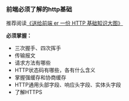 ### 前端必须了解的http基础

推荐阅读[《送给前端 er 一份 HTTP 基础知识大图》](https://mp.weixin.qq.com/s?__biz=MzAxODE2MjM1MA==&mid=2651575799&idx=2&sn=7f0558d84d97d5ced1905cbd8e7b1853&chksm=80250236b7528b2045da42866cc967568d154dd2a9b12dc7994be6bda4821963d773f26a3bf3&scene=27#wechat_redirect)

**必须掌握：**
- 三次握手、四次挥手
- 传输报文
- 请求方法有哪些
- HTTP状态码有哪些，各有什么含义
- 掌握强缓存和协商缓存
- HTTP通用头部字段、响应头字段、实体头字段
- 了解HTTPS
